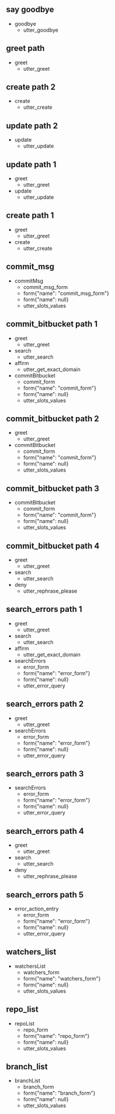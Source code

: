 <!-- ## happy path
* greet
  - utter_greet -->
<!-- * mood_great
  - utter_happy -->

<!-- ## sad path 1
* greet
  - utter_greet
* mood_unhappy
  - utter_cheer_up
  - utter_did_that_help
* affirm
  - utter_happy

## sad path 2
* greet
  - utter_greet
* mood_unhappy
  - utter_cheer_up
  - utter_did_that_help
* deny
  - utter_goodbye -->

## say goodbye
* goodbye
  - utter_goodbye

<!-- ## bot challenge
* bot_challenge
  - utter_iamabot -->

## greet path
* greet
  - utter_greet

<!-- ## search path 2
* search 
  - utter_search
  - action_confirm_domain -->

## create path 2
* create 
  - utter_create
  <!-- - action_confirm_domain -->

## update path 2
* update
  - utter_update
  <!-- - action_confirm_domain -->
<!-- 
## search path 1
* greet
  - utter_greet
* search 
  - utter_search
  - action_confirm_domain -->

## update path 1
* greet
  - utter_greet
* update 
  - utter_update
  <!-- - action_confirm_domain -->

## create path 1
* greet
  - utter_greet
* create 
  - utter_create
  <!-- - action_confirm_domain -->
<!-- ## interactive_story_1
* greet
    - utter_greet
* search
    - utter_search -->

## commit_msg
* commitMsg
  - commit_msg_form
  - form{"name": "commit_msg_form"}
  - form{"name": null}
  - utter_slots_values

## commit_bitbucket path 1
* greet
  - utter_greet
* search
  - utter_search
* affirm
  - utter_get_exact_domain
* commitBitbucket
  - commit_form  
  - form{"name": "commit_form"}
  - form{"name": null}
  - utter_slots_values

## commit_bitbucket path 2
* greet
  - utter_greet
* commitBitbucket
  - commit_form
  - form{"name": "commit_form"}
  - form{"name": null}
  - utter_slots_values

## commit_bitbucket path 3
* commitBitbucket
  - commit_form
  - form{"name": "commit_form"}
  - form{"name": null}
  - utter_slots_values
## commit_bitbucket path 4
* greet
  - utter_greet
* search
  - utter_search
* deny
  - utter_rephrase_please

<!-- ## commit_bitbucket path 5
* bitbucket_action_entry
  - commit_form
  - form{"name": "commit_form"}
  - form{"name": null}
  - utter_slots_values -->

## search_errors path 1
* greet
  - utter_greet
* search
  - utter_search
* affirm
  - utter_get_exact_domain
* searchErrors
  - error_form
  - form{"name": "error_form"}
  - form{"name": null}
  - utter_error_query

## search_errors path 2
* greet
  - utter_greet
* searchErrors
  - error_form
  - form{"name": "error_form"}
  - form{"name": null}
  - utter_error_query

## search_errors path 3
* searchErrors
  - error_form
  - form{"name": "error_form"}
  - form{"name": null}
  - utter_error_query




## search_errors path 4
* greet
  - utter_greet
* search
  - utter_search
* deny
  - utter_rephrase_please

## search_errors path 5
* error_action_entry
  - error_form
  - form{"name": "error_form"}
  - form{"name": null}
  - utter_error_query

## watchers_list
* watchersList
  - watchers_form
  - form{"name": "watchers_form"}
  - form{"name": null}
  - utter_slots_values

## repo_list
* repoList
  - repo_form
  - form{"name": "repo_form"}
  - form{"name": null}
  - utter_slots_values

## branch_list
* branchList
  - branch_form
  - form{"name": "branch_form"}
  - form{"name": null}
  - utter_slots_values




<!-- ## interactive_story_1
* commitMsg{"search_keys": " search_keys", "bitbucket_action": "code", "message": "text summarization"}
    - slot{"bitbucket_action": "code"}
    - slot{"message": "text summarization"}
    - slot{"search_keys": " search_keys"}
    - commit_msg_form
    - form{"name": "commit_msg_form"}
    - slot{"bitbucket_action": "code"}
    - slot{"message": "text summarization"}
    - slot{"bitbucket_action": "code"}
    - slot{"message": "text summarization"}
    - slot{"requested_slot": "repo_name"}
* form: repo_name_entry{"repo_name": "secTest"}
    - slot{"repo_name": "secTest"}
    - form: commit_msg_form
    - slot{"repo_name": "secTest"}
    - slot{"requested_slot": "owner_name"}
* form: owner_name_entry{"owner_name": "jkhan01"}
    - slot{"owner_name": "jkhan01"}
    - form: commit_msg_form
    - slot{"owner_name": "jkhan01"}
    - form{"name": null}
    - slot{"requested_slot": null}
    - utter_slots_values -->
